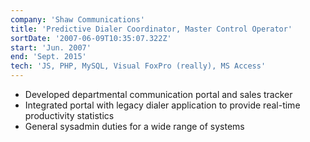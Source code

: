 ```yaml
---
company: 'Shaw Communications'
title: 'Predictive Dialer Coordinator, Master Control Operator'
sortDate: '2007-06-09T10:35:07.322Z'
start: 'Jun. 2007'
end: 'Sept. 2015'
tech: 'JS, PHP, MySQL, Visual FoxPro (really), MS Access'
---
```

- Developed departmental communication portal and sales tracker
- Integrated portal with legacy dialer application to provide real-time productivity statistics
- General sysadmin duties for a wide range of systems

